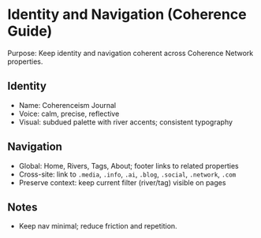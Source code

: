 # Identity and Navigation (Coherence Guide)

Purpose: Keep identity and navigation coherent across Coherence Network properties.

## Identity
- Name: Coherenceism Journal
- Voice: calm, precise, reflective
- Visual: subdued palette with river accents; consistent typography

## Navigation
- Global: Home, Rivers, Tags, About; footer links to related properties
- Cross-site: link to `.media`, `.info`, `.ai`, `.blog`, `.social`, `.network`, `.com`
- Preserve context: keep current filter (river/tag) visible on pages

## Notes
- Keep nav minimal; reduce friction and repetition.

